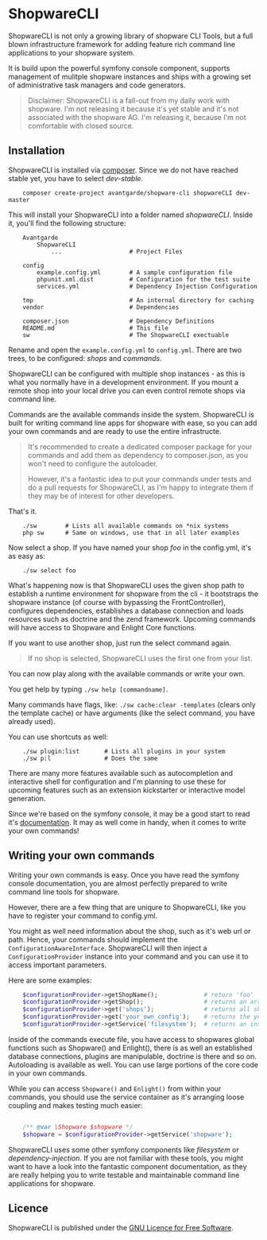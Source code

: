 ShopwareCLI
===========

ShopwareCLI is not only a growing library of shopware CLI Tools, but a full blown infrastructure framework for adding
feature rich command line applications to your shopware system.

It is build upon the powerful symfony console component, supports management of mulitple shopware instances and ships
with a growing set of administrative task managers and code generators.

> Disclaimer: ShopwareCLI is a fall-out from my daily work with shopware. I'm not releasing it because it's yet stable
> and it's not associated with the shopware AG. I'm releasing it, because I'm not comfortable with closed source.

Installation
------------

ShopwareCLI is installed via [composer](http://getcomposer.org/). Since we do not have reached stable yet, you have to
select *dev-stable*.

```Shell
    composer create-project avantgarde/shopware-cli shopwareCLI dev-master
```

This will install your ShopwareCLI into a folder named *shopwareCLI*. Inside it, you'll find the following structure:

```
    Avantgarde
        ShopwareCLI
            ...                   # Project Files

    config
        example.config.yml        # A sample configuration file
        phpunit.xml.dist          # Configuration for the test suite
        services.yml              # Dependency Injection Configuration

    tmp                           # An internal directory for caching
    vendor                        # Dependencies

    composer.json                 # Dependency Definitions
    README.md                     # This file
    sw                            # The ShopwareCLI exectuable
```

Rename and open the `example.config.yml` to `config.yml`. There are two trees, to be configured: *shops* and *commands*.

ShopwareCLI can be configured with multiple shop instances - as this is what you normally have in a development environment.
If you mount a remote shop into your local drive you can even control remote shops via command line.

Commands are the available commands inside the system. ShopwareCLI is built for writing command line apps for shopware
with ease, so you can add your own commands and are ready to use the entire infrastructe.

> It's recommended to create a dedicated composer package for your commands and add them as dependency to composer.json,
> as you won't need to configure the autoloader.
>
> However, it's a fantastic idea to put your commands under tests and do a pull requests for ShopwareCLI, as I'm happy to
> integrate them if they may be of interest for other developers.

That's it.

```Shell
    ./sw        # Lists all available commands on *nix systems
    php sw      # Same on windows, use that in all later examples
```

Now select a shop. If you have named your shop *foo* in the config.yml, it's as easy as:

```Shell
    ./sw select foo
```

What's happening now is that ShopwareCLI uses the given shop path to establish a runtime environment for shopware from
the cli - it bootstraps the shopware instance (of course with bypassing the FrontController), configures dependencies,
establishes a database connection and loads resources such as doctrine and the zend framework.
Upcoming commands will have access to Shopware and Enlight Core functions.

If you want to use another shop, just run the select command again.

> If no shop is selected, ShopwareCLI uses the first one from your list.

You can now play along with the available commands or write your own.

You get help by typing `./sw help [commandname]`.

Many commands have flags, like: `./sw cache:clear -templates` (clears only the template cache) or have arguments (like
the select command, you have already used).

You can use shortcuts as well:

```Shell
    ./sw plugin:list       # Lists all plugins in your system
    ./sw p:l               # Does the same
```

There are many more features available such as autocompletion and interactive shell for configuration and I'm planning
to use these for upcoming features such as an extension kickstarter or interactive model generation.

Since we're based on the symfony console, it may be a good start to read it's [documentation](symfony.com/doc/2.0/components/console/introduction.html).
It may as well come in handy, when it comes to write your own commands!

Writing your own commands
-------------------------

Writing your own commands is easy. Once you have read the symfony console documentation, you are almost perfectly prepared
to write command line tools for shopware.

However, there are a few thing that are uniqure to ShopwareCLI, like you have to register your command to config.yml.

You might as well need information about the shop, such as it's web url or path. Hence, your commands should implement
the `ConfigurationAwareInterface`. ShopwareCLI will then inject a `ConfigurationProvider` instance into your command and
you can use it to access important parameters.

Here are some examples:

```php
    $configurationProvider->getShopName();             # return 'foo'
    $configurationProvider->getShop();                 # returns an array with the shop information (e.g. path and web)
    $configurationProvider->get('shops');              # returns all shops
    $configurationProvider->get('your_own_config');    # returns the your_own_config from the config.yml as array
    $configurationProvider->getService('filesystem');  # returns an instance of a service as configured in service.yml
```

Inside of the commands execute file, you have access to shopwares global functions such as Shopware() and Enlight(), there
is as well an established database connections, plugins are manipulable, doctrine is there and so on. Autoloading is
available as well. You can use large portions of the core code in your own commands.

While you can access `Shopware()` and `Enlight()` from within your commands, you should use the service container as it's
arranging loose coupling and makes testing much easier:

```php

    /** @var \Shopware $shopware */
    $shopware = $configurationProvider->getService('shopware');
```

ShopwareCLI uses some other symfony components like *filesystem* or *dependency-injection*. If you are not familiar with
these tools, you might want to have a look into the fantastic component documentation, as they are really helping you
to write testable and maintainable command line applications for shopware.

Licence
-------

ShopwareCLI is published under the [GNU Licence for Free Software](http://www.gnu.org/licenses/gpl.html).

